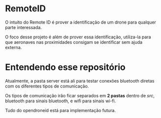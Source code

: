 # RemoteID
O intuito do Remote ID é prover a identificação de um drone para qualquer parte interessada.

O foco desse projeto é além de prover essa identificação, utiliza-la para que aeronaves nas proximidades consigam se identificar sem ajuda externa.

# Entendendo esse repositório
Atualmente, a pasta server está ali para testar conexões bluetooth diretas com os diferentes tipos de comunicação.

Os tipos de comunicação irão ficar separados em **2 pastas** dentro de *src*, bluetooth para sinais bluetooth, e wifi para sinais wi-fi.




Tudo do opendroneid está para implementação futura.

